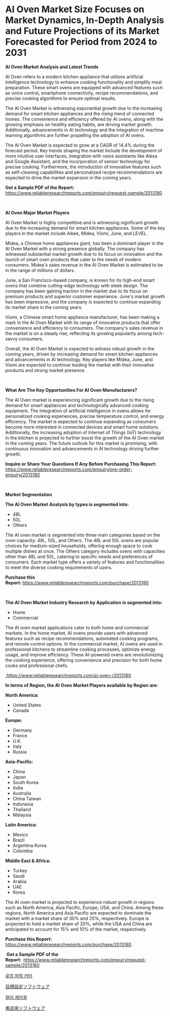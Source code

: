<p><h1>AI Oven Market Size Focuses on Market Dynamics, In-Depth Analysis and Future Projections of its Market Forecasted for Period from 2024 to 2031</h1></p><p><strong>AI Oven Market Analysis and Latest Trends</strong></p>
<p><p>AI Oven refers to a modern kitchen appliance that utilizes artificial intelligence technology to enhance cooking functionality and simplify meal preparation. These smart ovens are equipped with advanced features such as voice control, smartphone connectivity, recipe recommendations, and precise cooking algorithms to ensure optimal results.</p><p>The AI Oven Market is witnessing exponential growth due to the increasing demand for smart kitchen appliances and the rising trend of connected homes. The convenience and efficiency offered by AI ovens, along with the growing emphasis on healthy eating habits, are driving market growth. Additionally, advancements in AI technology and the integration of machine learning algorithms are further propelling the adoption of AI ovens.</p><p>The AI Oven Market is expected to grow at a CAGR of 14.4% during the forecast period. Key trends shaping the market include the development of more intuitive user interfaces, integration with voice assistants like Alexa and Google Assistant, and the incorporation of sensor technology for precise cooking. Furthermore, the introduction of innovative features such as self-cleaning capabilities and personalized recipe recommendations are expected to drive the market expansion in the coming years.</p></p>
<p><strong>Get a Sample PDF of the Report:&nbsp;</strong> <a href="https://www.reliableresearchreports.com/enquiry/request-sample/2013180">https://www.reliableresearchreports.com/enquiry/request-sample/2013180</a></p>
<p>&nbsp;</p>
<p><strong>AI Oven Major Market Players</strong></p>
<p><p>AI Oven Market is highly competitive and is witnessing significant growth due to the increasing demand for smart kitchen appliances. Some of the key players in the market include Aikee, Midea, Viomi, June, and LEVEL.</p><p>Midea, a Chinese home appliances giant, has been a dominant player in the AI Oven Market with a strong presence globally. The company has witnessed substantial market growth due to its focus on innovation and the launch of smart oven products that cater to the needs of modern consumers. Midea's sales revenue in the AI Oven Market is estimated to be in the range of millions of dollars.</p><p>June, a San Francisco-based company, is known for its high-end smart ovens that combine cutting-edge technology with sleek design. The company has been gaining traction in the market due to its focus on premium products and superior customer experience. June's market growth has been impressive, and the company is expected to continue expanding its market share in the coming years.</p><p>Viomi, a Chinese smart home appliance manufacturer, has been making a mark in the AI Oven Market with its range of innovative products that offer convenience and efficiency to consumers. The company's sales revenue in the market is on a steady rise, reflecting its growing popularity among tech-savvy consumers.</p><p>Overall, the AI Oven Market is expected to witness robust growth in the coming years, driven by increasing demand for smart kitchen appliances and advancements in AI technology. Key players like Midea, June, and Viomi are expected to continue leading the market with their innovative products and strong market presence.</p></p>
<p>&nbsp;</p>
<p><strong>What Are The Key Opportunities For AI Oven Manufacturers?</strong></p>
<p><p>The AI Oven market is experiencing significant growth due to the rising demand for smart appliances and technologically advanced cooking equipment. The integration of artificial intelligence in ovens allows for personalized cooking experiences, precise temperature control, and energy efficiency. The market is expected to continue expanding as consumers become more interested in connected devices and smart home solutions. Additionally, the increasing adoption of Internet of Things (IoT) technology in the kitchen is projected to further boost the growth of the AI Oven market in the coming years. The future outlook for this market is promising, with continuous innovation and advancements in AI technology driving further growth.</p></p>
<p><strong>Inquire or Share Your Questions If Any Before Purchasing This Report:</strong> <a href="https://www.reliableresearchreports.com/enquiry/pre-order-enquiry/2013180">https://www.reliableresearchreports.com/enquiry/pre-order-enquiry/2013180</a></p>
<p>&nbsp;</p>
<p><strong>Market Segmentation</strong></p>
<p><strong>The AI Oven Market Analysis by types is segmented into:</strong></p>
<p><ul><li>48L</li><li>50L</li><li>Others</li></ul></p>
<p><p>The AI oven market is segmented into three main categories based on the oven capacity: 48L, 50L, and Others. The 48L and 50L ovens are popular choices for medium-sized households, offering enough space to cook multiple dishes at once. The Others category includes ovens with capacities other than 48L and 50L, catering to specific needs and preferences of consumers. Each market type offers a variety of features and functionalities to meet the diverse cooking requirements of users.</p></p>
<p><strong>Purchase this Report:&nbsp;</strong><a href="https://www.reliableresearchreports.com/purchase/2013180">https://www.reliableresearchreports.com/purchase/2013180</a></p>
<p>&nbsp;</p>
<p><strong>The AI Oven Market Industry Research by Application is segmented into:</strong></p>
<p><ul><li>Home</li><li>Commercial</li></ul></p>
<p><p>The AI oven market applications cater to both home and commercial markets. In the home market, AI ovens provide users with advanced features such as recipe recommendations, automated cooking programs, and remote control options. In the commercial market, AI ovens are used in professional kitchens to streamline cooking processes, optimize energy usage, and improve efficiency. These AI-powered ovens are revolutionizing the cooking experience, offering convenience and precision for both home cooks and professional chefs.</p></p>
<p><a href="https://www.reliableresearchreports.com/ai-oven-r2013180">&nbsp;https://www.reliableresearchreports.com/ai-oven-r2013180</a></p>
<p><strong>In terms of Region, the AI Oven Market Players available by Region are:</strong></p>
<p>
    <p> <strong> North America: </strong>
        <ul>
            <li>United States</li>
            <li>Canada</li>
        </ul>
        </p> 
    <p> <strong> Europe: </strong>
        <ul>
            <li>Germany</li>
            <li>France</li>
            <li>U.K.</li>
            <li>Italy</li>
            <li>Russia</li>
        </ul>
        </p> 
    <p> <strong> Asia-Pacific: </strong>
        <ul>
            <li>China</li>
            <li>Japan</li>
            <li>South Korea</li>
            <li>India</li>
            <li>Australia</li>
            <li>China Taiwan</li>
            <li>Indonesia</li>
            <li>Thailand</li>
            <li>Malaysia</li>
        </ul>
        </p> 
    <p> <strong> Latin America: </strong>
        <ul>
            <li>Mexico</li>
            <li>Brazil</li>
            <li>Argentina Korea</li>
            <li>Colombia</li>
        </ul>
        </p> 
    <p> <strong> Middle East & Africa: </strong>
        <ul>
            <li>Turkey</li>
            <li>Saudi</li>
            <li>Arabia</li>
            <li>UAE</li>
            <li>Korea</li>
        </ul>
    </p>
    </p>
<p><p>The AI oven market is projected to experience robust growth in regions such as North America, Asia Pacific, Europe, USA, and China. Among these regions, North America and Asia Pacific are expected to dominate the market with a market share of 30% and 25%, respectively. Europe is projected to hold a market share of 20%, while the USA and China are anticipated to account for 15% and 10% of the market, respectively.</p></p>
<p><strong>Purchase this Report: </strong><a href="https://www.reliableresearchreports.com/purchase/2013180">https://www.reliableresearchreports.com/purchase/2013180</a></p>
<p>&nbsp;<strong>Get a Sample PDF of the Report:&nbsp;&nbsp;</strong><a href="https://www.reliableresearchreports.com/enquiry/request-sample/2013180">https://www.reliableresearchreports.com/enquiry/request-sample/2013180</a></p>
<p><strong></strong></p>
<p><p><a href="https://medium.com/@jenniferstanley2022/%EC%88%98%EB%A0%A5-%ED%8C%8C%EC%9B%8C-%EC%BB%A4%ED%84%B0-%EC%8B%9C%EC%9E%A5-%EB%B3%B4%EA%B3%A0%EC%84%9C%EB%8A%94-%EC%9D%B4-%EC%8B%9C%EC%9E%A5%EC%9D%98-%EC%B5%9C%EC%8B%A0-%ED%8A%B8%EB%A0%8C%EB%93%9C%EC%99%80-%EC%84%B1%EC%9E%A5-%EA%B8%B0%ED%9A%8C%EB%A5%BC-%EB%B3%B4%EC%97%AC%EC%A4%8D%EB%8B%88%EB%8B%A4-313b12785d58">유압 파워 커터</a></p><p><a href="https://medium.com/@samirmayert28/%E7%9B%AE%E6%A8%99%E8%A8%AD%E5%AE%9A%E3%82%BD%E3%83%95%E3%83%88%E3%82%A6%E3%82%A7%E3%82%A2%E5%B8%82%E5%A0%B4%E3%81%AE%E8%A6%8F%E6%A8%A1-cagr-%E3%83%88%E3%83%AC%E3%83%B3%E3%83%89-2024-2030-062ecde1c26f">目標設定ソフトウェア</a></p><p><a href="https://medium.com/@allisonkreiger/%EC%83%89-%EC%86%8C%EC%9E%AC-%EC%8B%9C%EC%9E%A5-%EB%B6%84%EC%84%9D-%EA%B8%80%EB%A1%9C%EB%B2%8C-%EC%82%B0%EC%97%85-%EC%A0%84%EB%A7%9D%EA%B3%BC-%EC%98%88%EC%B8%A1-2024%EB%85%84%EB%B6%80%ED%84%B0-2031%EB%85%84-75eab1344338">컬러 케미컬</a></p><p><a href="https://medium.com/@lawrencewatkins654/%E6%9B%B8%E5%BA%97%E3%82%BD%E3%83%95%E3%83%88%E3%82%A6%E3%82%A7%E3%82%A2%E5%B8%82%E5%A0%B4%E3%81%AE%E5%88%86%E6%9E%90-%E3%82%B0%E3%83%AD%E3%83%BC%E3%83%90%E3%83%AB%E7%94%A3%E6%A5%AD%E3%81%AE%E8%A6%8B%E9%80%9A%E3%81%97%E3%81%A8%E4%BA%88%E6%B8%AC-2024%E5%B9%B4%E3%81%8B%E3%82%892031%E5%B9%B4-6b60cd892204">書店用ソフトウェア</a></p></p>
